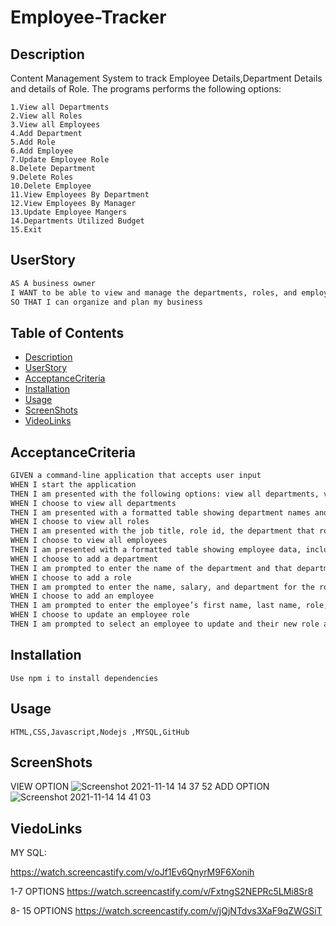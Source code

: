 # Employee-Tracker

## Description

Content Management System to track Employee Details,Department Details and details of Role.
The programs performs the following options:

    1.View all Departments
    2.View all Roles
    3.View all Employees
    4.Add Department
    5.Add Role
    6.Add Employee
    7.Update Employee Role
    8.Delete Department
    9.Delete Roles
    10.Delete Employee
    11.View Employees By Department
    12.View Employees By Manager
    13.Update Employee Mangers
    14.Departments Utilized Budget
    15.Exit

## UserStory

```md
AS A business owner
I WANT to be able to view and manage the departments, roles, and employees in my company
SO THAT I can organize and plan my business
```

## Table of Contents

-   [Description](#Description)
-   [UserStory](#UserStory)
-   [AcceptanceCriteria](#AcceptanceCriteria)
-   [Installation](#Installation)
-   [Usage](#Usage)
-   [ScreenShots](#ScreenShots)
-   [VideoLinks](#VideoLinks)

## AcceptanceCriteria

```md
GIVEN a command-line application that accepts user input
WHEN I start the application
THEN I am presented with the following options: view all departments, view all roles, view all employees, add a department, add a role, add an employee, and update an employee role
WHEN I choose to view all departments
THEN I am presented with a formatted table showing department names and department ids
WHEN I choose to view all roles
THEN I am presented with the job title, role id, the department that role belongs to, and the salary for that role
WHEN I choose to view all employees
THEN I am presented with a formatted table showing employee data, including employee ids, first names, last names, job titles, departments, salaries, and managers that the employees report to
WHEN I choose to add a department
THEN I am prompted to enter the name of the department and that department is added to the database
WHEN I choose to add a role
THEN I am prompted to enter the name, salary, and department for the role and that role is added to the database
WHEN I choose to add an employee
THEN I am prompted to enter the employee’s first name, last name, role, and manager, and that employee is added to the database
WHEN I choose to update an employee role
THEN I am prompted to select an employee to update and their new role and this information is updated in the database
```

## Installation

```
Use npm i to install dependencies
```

## Usage

```
HTML,CSS,Javascript,Nodejs ,MYSQL,GitHub
```

## ScreenShots

VIEW OPTION
![Screenshot 2021-11-14 14 37 52](https://user-images.githubusercontent.com/86656634/141666449-7ff7113d-3fde-4132-b009-b4999be078b9.png)
ADD OPTION
![Screenshot 2021-11-14 14 41 03](https://user-images.githubusercontent.com/86656634/141666531-abe77a47-8c57-4fd4-8f0b-65db446617d2.png)

## ViedoLinks

MY SQL:

https://watch.screencastify.com/v/oJf1Ev6QnyrM9F6Xonih

1-7 OPTIONS
https://watch.screencastify.com/v/FxtngS2NEPRc5LMi8Sr8

8- 15 OPTIONS
https://watch.screencastify.com/v/jQjNTdvs3XaF9qZWGSiT
